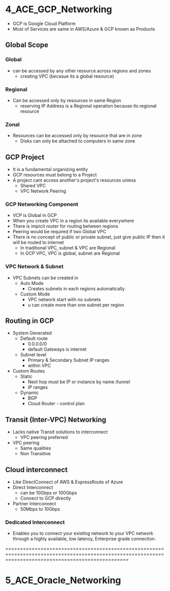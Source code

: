 # 4_ACE_GCP_Networking
- GCP is Google Cloud Platform
- Most of Services are same in AWS/Azure & GCP known as Products

## Global Scope
### Global
- can be accessed by any other resource across regions and zones 
  - creating VPC (becasue its a global resource)
### Regional
- Can be accessed only by resources in same Region
  - reserving IP Address is a Regional operation because its regional resource
### Zonal
- Resources can be accessed only by resource that are in zone 
  - Disks can only be attached to computers in same zone

## GCP Project 
- It is a fundamental organizing entity
- GCP resources must belong to a Project
- A project cant access another's project's resources unless
  - Shared VPC
  - VPC Network Peering

### GCP Networking Component
- VCP is Global in GCP 
- When you create VPC in a region its available everywhere 
- There is impicit router for routing between regions 
- Peering would be required if two Global VPC
- There is no concept of public or private subnet, just give public IP then it will be routed to internet
  - In traditional VPC, subnet & VPC are Regional
  - In GCP VPC, VPC is global, subnet are Regional

### VPC Network & Subnet
- VPC Subnets can be created in 
  - Auto Mode   
    - Creates subnets in each regions automatically
  - Custom Mode 
    - VPC network start with no subnets
    - u can create more than one subnet per region 

## Routing in GCP 
- System Generated 
  - Default route 
    - 0.0.0.0/0
    - default Gateways is internet
  - Subnet level
    - Primary & Secondary Subnet IP ranges 
    - within VPC
- Custom Routes 
  - Static
    - Next hop must be IP or instance by name /tunnel
    - IP ranges 
  - Dynamic
    - BGP
    - Cloud Router - control plan 
  
## Transit (Inter-VPC) Networking
- Lacks native Transit solutions to interconnect 
  - VPC peering preferred
- VPC peering
  - Same qualities
  - Non Transitive

## Cloud interconnect
- Like DirectConnect of AWS & ExpressRoute of Azure
- Direct Interconnect
  - can be 10Gbps or 100Gbps
  - Connect to GCP directly
- Partner Interconnect
  - 50Mbps to 10Gbps 

### Dedicated Interconnect
- Enables you to connect your existing network to your VPC network through a highly available, low latency, Enterprise grade connection.
  
======================================================================================================================================================

# 5_ACE_Oracle_Networking














